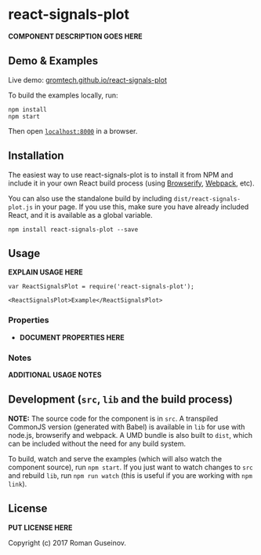# react-signals-plot

__COMPONENT DESCRIPTION GOES HERE__


## Demo & Examples

Live demo: [gromtech.github.io/react-signals-plot](http://gromtech.github.io/react-signals-plot/)

To build the examples locally, run:

```
npm install
npm start
```

Then open [`localhost:8000`](http://localhost:8000) in a browser.


## Installation

The easiest way to use react-signals-plot is to install it from NPM and include it in your own React build process (using [Browserify](http://browserify.org), [Webpack](http://webpack.github.io/), etc).

You can also use the standalone build by including `dist/react-signals-plot.js` in your page. If you use this, make sure you have already included React, and it is available as a global variable.

```
npm install react-signals-plot --save
```


## Usage

__EXPLAIN USAGE HERE__

```
var ReactSignalsPlot = require('react-signals-plot');

<ReactSignalsPlot>Example</ReactSignalsPlot>
```

### Properties

* __DOCUMENT PROPERTIES HERE__

### Notes

__ADDITIONAL USAGE NOTES__


## Development (`src`, `lib` and the build process)

**NOTE:** The source code for the component is in `src`. A transpiled CommonJS version (generated with Babel) is available in `lib` for use with node.js, browserify and webpack. A UMD bundle is also built to `dist`, which can be included without the need for any build system.

To build, watch and serve the examples (which will also watch the component source), run `npm start`. If you just want to watch changes to `src` and rebuild `lib`, run `npm run watch` (this is useful if you are working with `npm link`).

## License

__PUT LICENSE HERE__

Copyright (c) 2017 Roman Guseinov.

